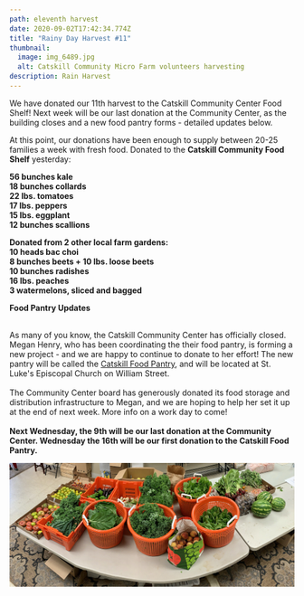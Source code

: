 ```yaml
---
path: eleventh harvest
date: 2020-09-02T17:42:34.774Z
title: "Rainy Day Harvest #11"
thumbnail:
  image: img_6489.jpg
  alt: Catskill Community Micro Farm volunteers harvesting
description: Rain Harvest
---
```

We have donated our 11th harvest to the Catskill Community Center Food Shelf! Next week will be our last donation at the Community Center, as the building closes and a new food pantry forms - detailed updates below.

At this point, our donations have been enough to supply between 20-25 families a week with fresh food. Donated to the **Catskill Community Food Shelf** yesterday:

**56 bunches kale\
18 bunches collards\
22 lbs. tomatoes\
17 lbs. peppers\
15 lbs. eggplant\
12 bunches scallions**

**Donated from 2 other local farm gardens:\
10 heads bac choi\
8 bunches beets + 10 lbs. loose beets\
10 bunches radishes\
16 lbs. peaches\
3 watermelons, sliced and bagged**



**Food Pantry Updates**

\
As many of you know, the Catskill Community Center has officially closed. Megan Henry, who has been coordinating the their food pantry, is forming a new project - and we are happy to continue to donate to her effort! The new pantry will be called the [Catskill Food Pantry](http://catskillfoodpantry.org), and will be located at St. Luke's Episcopal Church on William Street.\
\
The Community Center board has generously donated its food storage and distribution infrastructure to Megan, and we are hoping to help her set it up at the end of next week. More info on a work day to come!\
\
**Next Wednesday, the 9th will be our last donation at the Community Center. Wednesday the 16th will be our first donation to the Catskill Food Pantry.**

![Catskill Community Micro Farm food pantry donation](img_6507-copy.jpg "Food Pantry Donation")